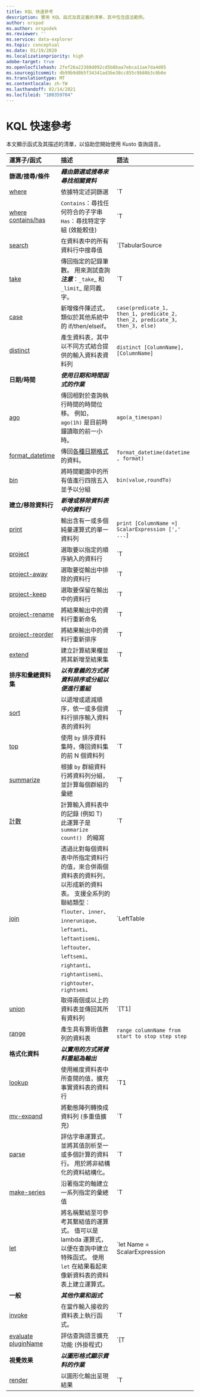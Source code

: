 ```yaml
---
title: KQL 快速參考
description: 實用 KQL 函式及其定義的清單，其中包含語法範例。
author: orspod
ms.author: orspodek
ms.reviewer: ''
ms.service: data-explorer
ms.topic: conceptual
ms.date: 01/19/2020
ms.localizationpriority: high
adobe-target: true
ms.openlocfilehash: 2fef26a22388d092cd5b8baa7ebca11ae7da4d05
ms.sourcegitcommit: db99b9d0b5f34341ad3be38cc855c9b80b3c0b0e
ms.translationtype: MT
ms.contentlocale: zh-TW
ms.lasthandoff: 02/14/2021
ms.locfileid: "100359704"
---
```

# <a name="kql-quick-reference"></a>KQL 快速參考

本文顯示函式及其描述的清單，以協助您開始使用 Kusto 查詢語言。

| 運算子/函式                               | 描述                           | 語法                                           |
| :---------------------------------------------- | :------------------------------------ |:-------------------------------------------------|
|**篩選/搜尋/條件**                      |**_藉由篩選或搜尋來尋找相關資料_** |                      |
| [where](kusto/query/whereoperator.md)                      | 依據特定述詞篩選           | `T | where Predicate`                         |
| [where contains/has](kusto/query/whereoperator.md)        | `Contains`：尋找任何符合的子字串 <br> `Has`：尋找特定字組 (效能較佳)  | `T | where col1 contains/has "[search term]"`|
| [search](kusto/query/searchoperator.md)                    | 在資料表中的所有資料行中搜尋值 | `[TabularSource |] search [kind=CaseSensitivity] [in (TableSources)] SearchPredicate` |
| [take](kusto/query/takeoperator.md)                        | 傳回指定的記錄筆數。 用來測試查詢<br>**_注意_**：`_take`_ 和 `_limit`_ 是同義字。 | `T | take NumberOfRows` |
| [case](kusto/query/casefunction.md)                        | 新增條件陳述式，類似於其他系統中的 if/then/elseif。 | `case(predicate_1, then_1, predicate_2, then_2, predicate_3, then_3, else)` |
| [distinct](kusto/query/distinctoperator.md)                | 產生資料表，其中以不同方式結合提供的輸入資料表資料列 | `distinct [ColumnName], [ColumnName]` |
| **日期/時間**                                   |**_使用日期和時間函式的作業_**               |                          |
|[ago](kusto/query/agofunction.md)                           | 傳回相對於查詢執行時間的時間位移。 例如，`ago(1h)` 是目前時鐘讀取的前一小時。 | `ago(a_timespan)` |
| [format_datetime](kusto/query/format-datetimefunction.md)  | 傳回[各種日期格式](kusto/query/format-datetimefunction.md#supported-formats)的資料。 | `format_datetime(datetime , format)` |
| [bin](kusto/query/binfunction.md)                          | 將時間範圍中的所有值進行四捨五入並予以分組 | `bin(value,roundTo)` |
| **建立/移除資料行**                   |**_新增或移除資料表中的資料行_** |                                                    |
| [print](kusto/query/printoperator.md)                      | 輸出含有一或多個純量運算式的單一資料列 | `print [ColumnName =] ScalarExpression [',' ...]` |
| [project](kusto/query/projectoperator.md)                  | 選取要以指定的順序納入的資料行 | `T | project ColumnName [= Expression] [, ...]` <br> Or <br> `T | project [ColumnName | (ColumnName[,]) =] Expression [, ...]` |
| [project-away](kusto/query/projectawayoperator.md)         | 選取要從輸出中排除的資料行 | `T | project-away ColumnNameOrPattern [, ...]` |
| [project-keep](kusto/query/project-keep-operator.md)         | 選取要保留在輸出中的資料行 | `T | project-keep ColumnNameOrPattern [, ...]` |
| [project-rename](kusto/query/projectrenameoperator.md)     | 將結果輸出中的資料行重新命名 | `T | project-rename new_column_name = column_name` |
| [project-reorder](kusto/query/projectreorderoperator.md)   | 將結果輸出中的資料行重新排序 | `T | project-reorder Col2, Col1, Col* asc` |
| [extend](kusto/query/extendoperator.md)                    | 建立計算結果欄並將其新增至結果集 | `T | extend [ColumnName | (ColumnName[, ...]) =] Expression [, ...]` |
| **排序和彙總資料集**                 |**_以有意義的方式將資料排序或分組以便進行重組_**|                  |
| [sort](kusto/query/sortoperator.md)                        | 以遞增或遞減順序，依一或多個資料行排序輸入資料表的資料列 | `T | sort by expression1 [asc|desc], expression2 [asc|desc], …` |
| [top](kusto/query/topoperator.md)                          | 使用 `by` 排序資料集時，傳回資料集的前 N 個資料列 | `T | top numberOfRows by expression [asc|desc] [nulls first|last]` |
| [summarize](kusto/query/summarizeoperator.md)              | 根據 `by` 群組資料行將資料列分組，並計算每個群組的彙總 | `T | summarize [[Column =] Aggregation [, ...]] [by [Column =] GroupExpression [, ...]]` |
| [計數](kusto/query/countoperator.md)                       | 計算輸入資料表中的記錄 (例如 T)<br>此運算子是 `summarize count() ` 的縮寫| `T | count` |
| [join](kusto/query/joinoperator.md)                        | 透過比對每個資料表中所指定資料行的值，來合併兩個資料表的資料列，以形成新的資料表。 支援全系列的聯結類型：`flouter`、`inner`、`innerunique`、`leftanti`、`leftantisemi`、`leftouter`、`leftsemi`、`rightanti`、`rightantisemi`、`rightouter`、`rightsemi` | `LeftTable | join [JoinParameters] ( RightTable ) on Attributes` |
| [union](kusto/query/unionoperator.md)                      | 取得兩個或以上的資料表並傳回其所有資料列 | `[T1] | union [T2], [T3], …` |
| [range](kusto/query/rangeoperator.md)                      | 產生具有算術值數列的資料表 | `range columnName from start to stop step step` |
| **格式化資料**                                 | **_以實用的方式將資料重組為輸出_** | |
| [lookup](kusto/query/lookupoperator.md)                    | 使用維度資料表中所查閱的值，擴充事實資料表的資料行 | `T1 | lookup [kind = (leftouter|inner)] ( T2 ) on Attributes` |
| [mv-expand](kusto/query/mvexpandoperator.md)               | 將動態陣列轉換成資料列 (多重值擴充) | `T | mv-expand Column` |
| [parse](kusto/query/parseoperator.md)                      | 評估字串運算式，並將其值剖析至一或多個計算的資料行。 用於將非結構化的資料結構化。 | `T | parse [kind=regex  [flags=regex_flags] |simple|relaxed] Expression with * (StringConstant ColumnName [: ColumnType]) *...` |
| [make-series](kusto/query/make-seriesoperator.md)          | 沿著指定的軸建立一系列指定的彙總值 | `T | make-series [MakeSeriesParamters] [Column =] Aggregation [default = DefaultValue] [, ...] on AxisColumn from start to end step step [by [Column =] GroupExpression [, ...]]` |
| [let](kusto/query/letstatement.md)                         | 將名稱繫結至可參考其繫結值的運算式。 值可以是 lambda 運算式，以便在查詢中建立特殊函式。 使用 `let` 在結果看起來像新資料表的資料表上建立運算式。 | `let Name = ScalarExpression | TabularExpression | FunctionDefinitionExpression` |
| **一般**                                     | **_其他作業和函式_** | |
| [invoke](kusto/query/invokeoperator.md)                    | 在當作輸入接收的資料表上執行函式。 | `T | invoke function([param1, param2])` |
| [evaluate pluginName](kusto/query/evaluateoperator.md)     | 評估查詢語言擴充功能 (外掛程式) | `[T |] evaluate [ evaluateParameters ] PluginName ( [PluginArg1 [, PluginArg2]... )` |
| **視覺效果**                               | **_以圖形格式顯示資料的作業_** | |
| [render](kusto/query/renderoperator.md) | 以圖形化輸出呈現結果 | `T | render Visualization [with (PropertyName = PropertyValue [, ...] )]` |
